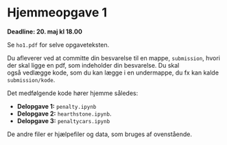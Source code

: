 # Hjemmeopgave 1

**Deadline: 20. maj kl 18.00**

Se `ho1.pdf` for selve opgaveteksten. 

Du afleverer ved at committe din besvarelse til en mappe, `submission`, hvori der skal ligge en pdf, som indeholder din besvarelse. Du skal også vedlægge kode, som du kan  lægge i en undermappe, du fx kan kalde `submission/kode`. 

Det medfølgende kode hører hjemme således: 

* **Delopgave 1:** `penalty.ipynb`
* **Delopgave 2:** `hearthstone.ipynb`. 
* **Delopgave 3:** `penaltycars.ipynb`

De andre filer er hjælpefiler og data, som bruges af ovenstående. 
